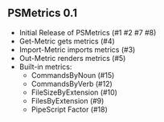 ## PSMetrics 0.1

* Initial Release of PSMetrics (#1 #2 #7 #8)
* Get-Metric gets metrics (#4)
* Import-Metric imports metrics (#3)
* Out-Metric renders metrics (#5)
* Built-in metrics:
  * CommandsByNoun (#15)
  * CommandsByVerb (#12)
  * FileSizeByExtension (#10)
  * FilesByExtension (#9)
  * PipeScript Factor (#18)
